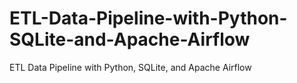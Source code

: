 # ETL-Data-Pipeline-with-Python-SQLite-and-Apache-Airflow
ETL Data Pipeline with Python, SQLite, and Apache Airflow

